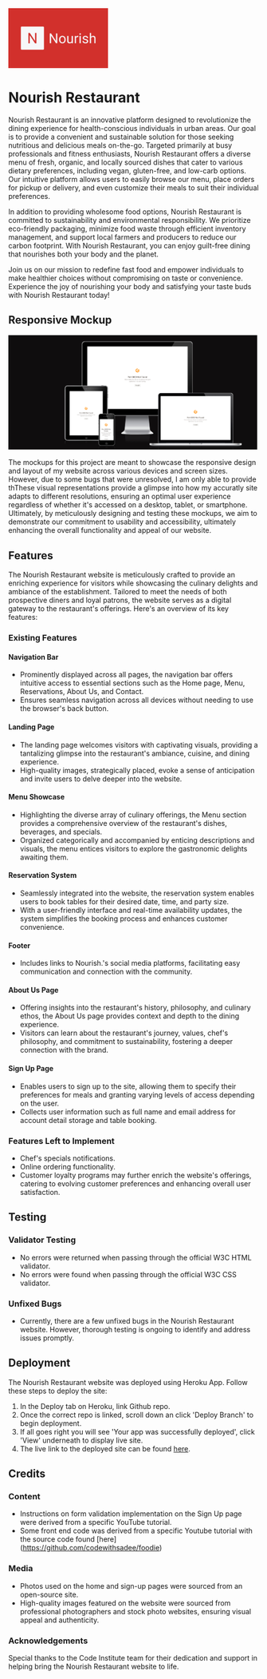 <img src="nourish/static/site_static/faviconio-logo/logo.png" alt="Nourish Restaurant Logo" width="200"> 

# Nourish Restaurant

Nourish Restaurant is an innovative platform designed to revolutionize the dining experience for health-conscious individuals in urban areas. Our goal is to provide a convenient and sustainable solution for those seeking nutritious and delicious meals on-the-go. Targeted primarily at busy professionals and fitness enthusiasts, Nourish Restaurant offers a diverse menu of fresh, organic, and locally sourced dishes that cater to various dietary preferences, including vegan, gluten-free, and low-carb options. Our intuitive platform allows users to easily browse our menu, place orders for pickup or delivery, and even customize their meals to suit their individual preferences.

In addition to providing wholesome food options, Nourish Restaurant is committed to sustainability and environmental responsibility. We prioritize eco-friendly packaging, minimize food waste through efficient inventory management, and support local farmers and producers to reduce our carbon footprint. With Nourish Restaurant, you can enjoy guilt-free dining that nourishes both your body and the planet.

Join us on our mission to redefine fast food and empower individuals to make healthier choices without compromising on taste or convenience. Experience the joy of nourishing your body and satisfying your taste buds with Nourish Restaurant today!



## Responsive Mockup

<img src="nourish/static/site_static/images/Screenshot 2024-03-25 063433.png" alt="Responsive Mockup" width="500">

The mockups for this project are meant to showcase the responsive design and layout of my website across various devices and screen sizes. However, due to some bugs that were unresolved, I am only able to provide thThese visual representations provide a glimpse into how my accuratly site adapts to different resolutions, ensuring an optimal user experience regardless of whether it's accessed on a desktop, tablet, or smartphone. Ultimately, by meticulously designing and testing these mockups, we aim to demonstrate our commitment to usability and accessibility, ultimately enhancing the overall functionality and appeal of our website.

## Features

The Nourish Restaurant website is meticulously crafted to provide an enriching experience for visitors while showcasing the culinary delights and ambiance of the establishment. Tailored to meet the needs of both prospective diners and loyal patrons, the website serves as a digital gateway to the restaurant's offerings. Here's an overview of its key features:

### Existing Features

#### Navigation Bar

- Prominently displayed across all pages, the navigation bar offers intuitive access to essential sections such as the Home page, Menu, Reservations, About Us, and Contact.
- Ensures seamless navigation across all devices without needing to use the browser's back button.

#### Landing Page

-  The landing page welcomes visitors with captivating visuals, providing a tantalizing glimpse into the restaurant's ambiance, cuisine, and dining experience.
- High-quality images, strategically placed, evoke a sense of anticipation and invite users to delve deeper into the website.

#### Menu Showcase

-  Highlighting the diverse array of culinary offerings, the Menu section provides a comprehensive overview of the restaurant's dishes, beverages, and specials. 
- Organized categorically and accompanied by enticing descriptions and visuals, the menu entices visitors to explore the gastronomic delights awaiting them.

#### Reservation System

- Seamlessly integrated into the website, the reservation system enables users to book tables for their desired date, time, and party size.
- With a user-friendly interface and real-time availability updates, the system simplifies the booking process and enhances customer convenience.

#### Footer

- Includes links to Nourish.'s social media platforms, facilitating easy communication and connection with the community.

#### About Us Page

- Offering insights into the restaurant's history, philosophy, and culinary ethos, the About Us page provides context and depth to the dining experience.
-  Visitors can learn about the restaurant's journey, values, chef's philosophy, and commitment to sustainability, fostering a deeper connection with the brand.

#### Sign Up Page

- Enables users to sign up to the site, allowing them to specify their preferences for meals and granting varying levels of access depending on the user.
- Collects user information such as full name and email address for account detail storage and table booking.

### Features Left to Implement

- Chef's specials notifications.
- Online ordering functionality.
- Customer loyalty programs may further enrich the website's offerings, catering to evolving customer preferences and enhancing overall user satisfaction.

## Testing

### Validator Testing

- No errors were returned when passing through the official W3C HTML validator.
- No errors were found when passing through the official W3C CSS validator.

### Unfixed Bugs

- Currently, there are a few unfixed bugs in the Nourish Restaurant website. However, thorough testing is ongoing to identify and address issues promptly.

## Deployment

The Nourish Restaurant website was deployed using Heroku App. Follow these steps to deploy the site:

1. In the Deploy tab on Heroku, link Github repo.
2. Once the correct repo is linked, scroll down an click 'Deploy Branch' to begin deployment.
3. If all goes right you will see 'Your app was successfully deployed', click 'View' underneath to display live site.
3. The live link to the deployed site can be found [here](https://nourish1-e4f3558963a4.herokuapp.com/).

## Credits

### Content

- Instructions on form validation implementation on the Sign Up page were derived from a specific YouTube tutorial.
- Some front end code was derived from a specific Youtube tutorial with the source code found [here] (https://github.com/codewithsadee/foodie)
  
### Media

- Photos used on the home and sign-up pages were sourced from an open-source site.
- High-quality images featured on the website were sourced from professional photographers and stock photo websites, ensuring visual appeal and authenticity.

### Acknowledgements
Special thanks to the Code Institute team for their dedication and support in helping bring the Nourish Restaurant website to life.